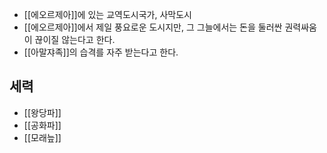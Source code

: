 - [[에오르제아]]에 있는 교역도시국가, 사막도시
- [[에오르제아]]에서 제일 풍요로운 도시지만, 그 그늘에서는 돈을 둘러싼 권력싸움이 끊이질 않는다고 한다.
- [[아말쟈족]]의 습격를 자주 받는다고 한다.

## 세력

- [[왕당파]]
- [[공화파]]
- [[모래늪]]
